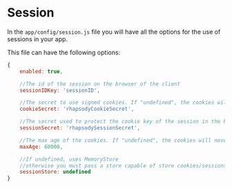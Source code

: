 # Session

In the `app/config/session.js` file you will have all the options for the use of sessions in your app.

This file can have the following options:

```js
{
    enabled: true,

    //The id of the session on the browser of the client
    sessionIDKey: 'sessionID',

    //The secret to use signed cookies. If "undefined", the cookies will be unsigned
    cookieSecret: 'rhapsodyCookieSecret', 

    //The secret used to protect the cookie key of the session in the browser of the client
    sessionSecret: 'rhapsodySessionSecret', 

    //The max age of the cookies. If "undefined", the cookies will never expire
    maxAge: 60000, 

    //If undefined, uses MemoryStore
    //otherwise you must pass a store capable of store cookies/sessions
    sessionStore: undefined
}
```